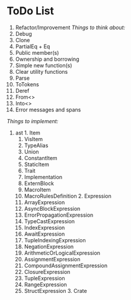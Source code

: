 # ToDo List
 1. Refactor/Improvement
  *Things to think about:*
   1. Debug
   2. Clone
   3. PartialEq + Eq
   4. Public member(s)
   5. Ownership and borrowing
   6. Simple new function(s)
   7. Clear utility functions
   8. Parse
   9. ToTokens
   10. Deref
   11. From<>
   12. Into<>
   13. Error messages and spans

  *Things to implement:*
   1. ast
     1. Item
       1. VisItem
         1. TypeAlias
         2. Union
         3. ConstantItem
         4. StaticItem
         5. Trait
         6. Implementation
         7. ExternBlock
       2. MacroItem
         1. MacroRulesDefinition
     2. Expression
       1. ArrayExpression
       2. AsyncBlockExpression
       3. ErrorPropagationExpression
       4. TypeCastExpression
       5. IndexExpression
       6. AwaitExpression
       7. TupleIndexingExpression
       8. NegationExpression
       9. ArithmeticOrLogicalExpression
       10. AssignmentExpression
       11. CompoundAssignmentExpression
       12. ClosureExpression
       13. TupleExpression
       14. RangeExpression
       15. StructExpression
     3. Crate